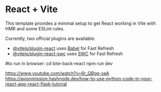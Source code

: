 # React + Vite

This template provides a minimal setup to get React working in Vite with HMR and some ESLint rules.

Currently, two official plugins are available:

- [@vitejs/plugin-react](https://github.com/vitejs/vite-plugin-react/blob/main/packages/plugin-react/README.md) uses [Babel](https://babeljs.io/) for Fast Refresh
- [@vitejs/plugin-react-swc](https://github.com/vitejs/vite-plugin-react-swc) uses [SWC](https://swc.rs/) for Fast Refresh

#to run in browser:
    cd bite-back-react
    npm run dev

https://www.youtube.com/watch?v=6r_QBgq-seA
https://avionmission.hashnode.dev/how-to-use-python-code-in-your-react-app-react-flask-tutorial

